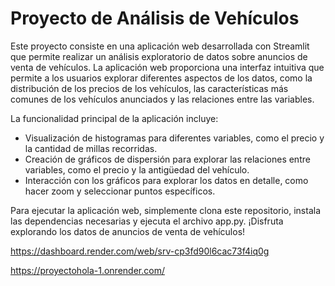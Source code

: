 # Proyecto de Análisis de Vehículos

Este proyecto consiste en una aplicación web desarrollada con Streamlit que permite realizar un análisis exploratorio de datos sobre anuncios de venta de vehículos. La aplicación web proporciona una interfaz intuitiva que permite a los usuarios explorar diferentes aspectos de los datos, como la distribución de los precios de los vehículos, las características más comunes de los vehículos anunciados y las relaciones entre las variables.

La funcionalidad principal de la aplicación incluye:
- Visualización de histogramas para diferentes variables, como el precio y la cantidad de millas recorridas.
- Creación de gráficos de dispersión para explorar las relaciones entre variables, como el precio y la antigüedad del vehículo.
- Interacción con los gráficos para explorar los datos en detalle, como hacer zoom y seleccionar puntos específicos.

Para ejecutar la aplicación web, simplemente clona este repositorio, instala las dependencias necesarias y ejecuta el archivo app.py. ¡Disfruta explorando los datos de anuncios de venta de vehículos!

https://dashboard.render.com/web/srv-cp3fd90l6cac73f4iq0g

https://proyectohola-1.onrender.com/